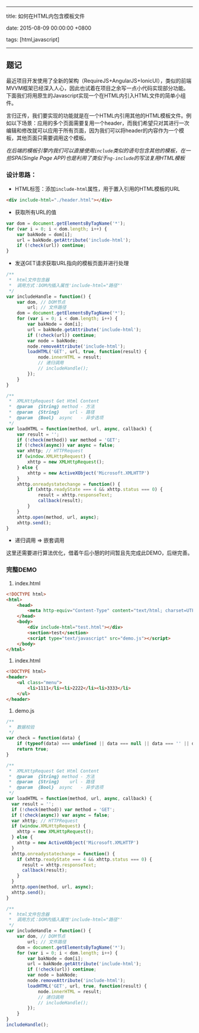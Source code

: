 
---

title: 如何在HTML内包含模板文件

date: 2015-08-09 00:00:00 +0800

tags: [html,javascript]

---

<a name="1dtfnz"></a>
## [](#1dtfnz)题记

最近项目开发使用了全新的架构（RequireJS+AngularJS+IonicUI），类似的前端MVVM框架已经深入人心，因此也试着在项目之余写一点小代码实现部分功能。下面我们将用原生的Javascript实现一个在HTML内引入HTML文件的简单小组件。

言归正传，我们要实现的功能就是在一个HTML内引用其他的HTML模板文件。例如以下场景：应用的多个页面需要复用一个header，而我们希望只对其进行一次编辑和修改就可以应用于所有页面，因为我们可以将header的内容作为一个模板，其他页面只需要调用这个模板。

<!-- more -->

_在后端的模板引擎内我们可以直接使用`include`类似的语句包含其他的模板，在一些SPA(Single Page APP)也是利用了类似于`ng-include`的写法复用HTML模板_

<a name="onvkyr"></a>
### [](#onvkyr)设计思路：

- HTML标签：添加`include-html`属性，用于置入引用的HTML模板的URL


```html
<div include-html="./header.html"></div>
```

- 获取所有URL的值


```javascript
var dom = document.getElementsByTagName('*');
for (var i = 0; i < dom.length; i++) {
	var bakNode = dom[i];
	url = bakNode.getAttribute('include-html');
	if (!check(url)) continue;
}
```

- 发送GET请求获取URL指向的模板页面并进行处理


```javascript
/**
 *	html文件包含器
 *	调用方式：DOM内插入属性'include-html="路径"'
 */
var includeHandle = function() {
	var dom, // DOM节点
		url; // 文件路径
	dom = document.getElementsByTagName('*');
	for (var i = 0; i < dom.length; i++) {
		var bakNode = dom[i];
		url = bakNode.getAttribute('include-html');
		if (!check(url)) continue;
		var node = bakNode;
		node.removeAttribute('include-html');
		loadHTML('GET', url, true, function(result) {
			node.innerHTML = result;
			// 递归调用
			// includeHandle();
		});
	}
}

/**
 *	XMLHttpRequest Get Html Content
 *	@param	{String} method - 方法
 *	@param	{String}	url	- 路径
 *	@param	{Bool}	async	- 异步选项
 */
var loadHTML = function(method, url, async, callback) {
	var result = '';
	if (!check(method)) var method = 'GET';
	if (!check(async)) var async = false;
	var xhttp; // HTTPRequest
	if (window.XMLHttpRequest) {
		xhttp = new XMLHttpRequest();
	} else {
		xhttp = new ActiveXObject('Microsoft.XMLHTTP')
	}
	xhttp.onreadystatechange = function() {
		if (xhttp.readyState === 4 && xhttp.status === 0) {
			result = xhttp.responseText;
			callback(result);
		}
	}
	xhttp.open(method, url, async);
	xhttp.send();
}
```

- 递归调用 => 嵌套调用


这里还需要进行算法优化，借着午后小憩的时间暂且先完成此DEMO，后继完善。

<a name="551zyg"></a>
### [](#551zyg)完整DEMO

1. index.html


```html
<!DOCTYPE html>
<html>
	<head>
		<meta http-equiv="Content-Type" content="text/html; charset=UTF-8">
	</head>
	<body>
		<div include-html="test.html"></div>
		<section>test</section>
		<script type="text/javascript" src="demo.js"></script>
	</body>
</html>
```

1. index.html


```html
<!DOCTYPE html>
<header>
	<ul class="menu">
		<li>1111</li><li>2222</li><li>3333</li>
	</ul>
</header>
```

1. demo.js


```javascript
/**
 *  数据校验
 */
var check = function(data) {
	if (typeof(data) === undefined || data === null || data === '' || data === undefined) return false;
	return true;
}

/**
 *	XMLHttpRequest Get Html Content
 *	@param	{String} method - 方法
 *	@param	{String}	url	- 路径
 *	@param	{Bool}	async	- 异步选项
 */
var loadHTML = function(method, url, async, callback) {
  var result = '';
  if (!check(method)) var method = 'GET';
  if (!check(async)) var async = false;
  var xhttp; // HTTPRequest
  if (window.XMLHttpRequest) {
    xhttp = new XMLHttpRequest();
  } else {
    xhttp = new ActiveXObject('Microsoft.XMLHTTP')
  }
  xhttp.onreadystatechange = function() {
    if (xhttp.readyState === 4 && xhttp.status === 0) {
      result = xhttp.responseText;
      callback(result);
    }
  }
  xhttp.open(method, url, async);
  xhttp.send();
}

/**
 *	html文件包含器
 *	调用方式：DOM内插入属性'include-html="路径"'
 */
var includeHandle = function() {
	var dom, // DOM节点
		url; // 文件路径
	dom = document.getElementsByTagName('*');
	for (var i = 0; i < dom.length; i++) {
		var bakNode = dom[i];
		url = bakNode.getAttribute('include-html');
		if (!check(url)) continue;
		var node = bakNode;
		node.removeAttribute('include-html');
		loadHTML('GET', url, true, function(result) {
			node.innerHTML = result;
			// 递归调用
			// includeHandle();
		});
	}
}
includeHandle();
```


